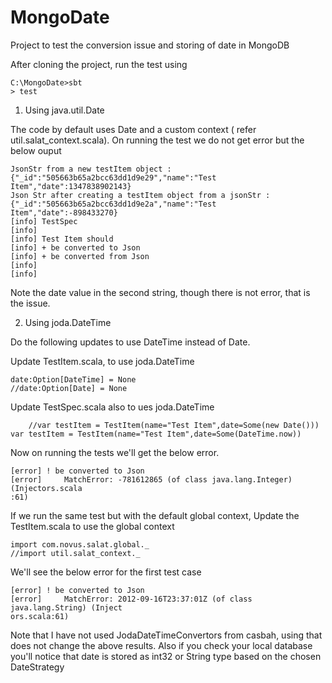 # MongoDate

Project to test the conversion issue and storing of date in MongoDB

After cloning  the project, run the test using

	C:\MongoDate>sbt
	> test
	
1. Using java.util.Date

The code by default uses Date and a custom context ( refer util.salat_context.scala). On running the test we do not get error but the below ouput

	JsonStr from a new testItem object :{"_id":"505663b65a2bcc63dd1d9e29","name":"Test Item","date":1347838902143}
	Json Str after creating a testItem object from a jsonStr :{"_id":"505663b65a2bcc63dd1d9e2a","name":"Test Item","date":-898433270}
	[info] TestSpec
	[info]
	[info] Test Item should
	[info] + be converted to Json
	[info] + be converted from Json
	[info]
	[info]

Note the date value in the second string, though there is not error, that is the issue.


2. Using joda.DateTime

Do the following updates to use DateTime instead of Date.

Update TestItem.scala, to use joda.DateTime 

	date:Option[DateTime] = None
	//date:Option[Date] = None

Update TestSpec.scala also to ues joda.DateTime

    	//var testItem = TestItem(name="Test Item",date=Some(new Date()))
	var testItem = TestItem(name="Test Item",date=Some(DateTime.now))

Now on running the tests we'll get the below error.

	[error] ! be converted to Json
	[error]     MatchError: -781612865 (of class java.lang.Integer) (Injectors.scala
	:61)

If we run the same test but with the default global context, Update the TestItem.scala to use the global context

	import com.novus.salat.global._
	//import util.salat_context._

We'll see the below error for the first test case

	[error] ! be converted to Json
	[error]     MatchError: 2012-09-16T23:37:01Z (of class java.lang.String) (Inject
	ors.scala:61)


Note that I have not used JodaDateTimeConvertors from casbah, using that does not change the above results. Also if you check your local database you'll notice that date is stored as int32 or String type based on the chosen DateStrategy 

